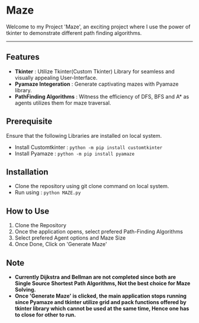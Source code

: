 # Maze
Welcome to my Project 'Maze', an exciting project where I use the power of tkinter to demonstrate different path finding algorithms. 

- - - -

## Features
* __Tkinter__ : Utilize Tkinter(Custom Tkinter) Library for seamless and visually appealing User-Interface.
* __Pyamaze Integeration__ : Generate captivating mazes with Pyamaze library.
* __PathFinding Algorithms__ : Witness the efficiency of DFS, BFS and A* as agents utilizes them for maze traversal.

## Prerequisite
Ensure that the following Libraries are installed on local system.
* Install Customtkinter : `python -m pip install customtkinter`
* Install Pyamaze : `python -m pip install pyamaze`

## Installation
* Clone the repository using git clone command on local system.
* Run using : `python MAZE.py`

## How to Use
1. Clone the Repository
2. Once the application opens, select prefered Path-Finding Algorithms
3. Select prefered Agent options and Maze Size
4. Once Done, Click on 'Generate Maze'

## Note
* __Currently Dijkstra and Bellman are not completed since both are Single Source Shortest Path Algorithms, Not the best choice for Maze Solving.__
* __Once 'Generate Maze' is clicked, the main application stops running since Pyamaze and tkinter utilize grid and pack functions offered by tkinter library which cannot be used at the same time, Hence one has to close for other to run.__
